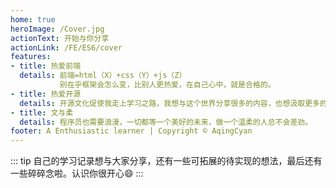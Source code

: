 ```yaml
---
home: true
heroImage: /Cover.jpg
actionText: 开始与你分享
actionLink: /FE/ES6/cover
features:
- title: 热爱前端
  details: 前端=html（X）+css（Y）+js（Z）
           别在乎框架会怎么变，比别人更热爱，在自己心中，就是合格的。
- title: 热爱开源
  details: 开源文化促使我走上学习之路，我想与这个世界分享很多的内容，也想汲取更多的内容。
- title: 文与柔
  details: 程序员也需要浪漫，一切都等一个美好的未来，做一个温柔的人总不会差劲。
footer: A Enthusiastic learner | Copyright © AqingCyan
---
```

::: tip
自己的学习记录想与大家分享，还有一些可拓展的待实现的想法，最后还有一些碎碎念啦。认识你很开心:smile:
:::
